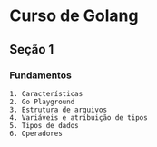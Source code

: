 # Curso de Golang

## Seção 1 

### Fundamentos
    1. Características
    2. Go Playground
    3. Estrutura de arquivos
    4. Variáveis e atribuição de tipos
    5. Tipos de dados
    6. Operadores